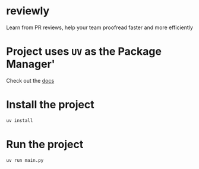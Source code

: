 # reviewly
Learn from PR reviews, help your team proofread faster and more efficiently

# Project uses `UV` as the Package Manager'
Check out the [docs](https://docs.astral.sh/uv/guides/projects/)

# Install the project
```bash
uv install
```

# Run the project
```bash
uv run main.py
```


